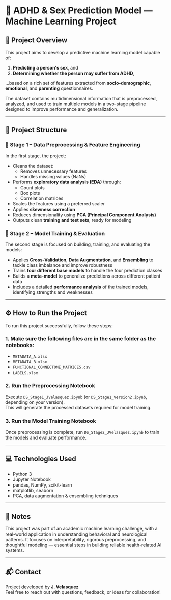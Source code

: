 # 🧠 ADHD & Sex Prediction Model — Machine Learning Project

## 🎯 Project Overview

This project aims to develop a predictive machine learning model capable of:

1. **Predicting a person's sex**, and  
2. **Determining whether the person may suffer from ADHD**,  

...based on a rich set of features extracted from **socio-demographic**, **emotional**, and **parenting** questionnaires.

The dataset contains multidimensional information that is preprocessed, analyzed, and used to train multiple models in a two-stage pipeline designed to improve performance and generalization.

---

## 🧱 Project Structure

### 🔹 Stage 1 – Data Preprocessing & Feature Engineering

In the first stage, the project:

- Cleans the dataset:  
  - Removes unnecessary features  
  - Handles missing values (NaNs)  
- Performs **exploratory data analysis (EDA)** through:  
  - Count plots  
  - Box plots  
  - Correlation matrices  
- Scales the features using a preferred scaler  
- Applies **skewness correction**  
- Reduces dimensionality using **PCA (Principal Component Analysis)**  
- Outputs clean **training and test sets**, ready for modeling

### 🔹 Stage 2 – Model Training & Evaluation

The second stage is focused on building, training, and evaluating the models:

- Applies **Cross-Validation**, **Data Augmentation**, and **Ensembling** to tackle class imbalance and improve robustness
- Trains **four different base models** to handle the four prediction classes
- Builds a **meta-model** to generalize predictions across different patient data
- Includes a detailed **performance analysis** of the trained models, identifying strengths and weaknesses

---

## ⚙️ How to Run the Project

To run this project successfully, follow these steps:

### 1. Make sure the following files are in the same folder as the notebooks:

- `METADATA_A.xlsx`  
- `METADATA_B.xlsx`  
- `FUNCTIONAL_CONNECTOME_MATRICES.csv`  
- `LABELS.xlsx`

### 2. Run the Preprocessing Notebook

Execute `DS_Stage1_JVelasquez.ipynb` (or `DS_Stage1_Version2.ipynb`, depending on your version).  
This will generate the processed datasets required for model training.

### 3. Run the Model Training Notebook

Once preprocessing is complete, run `DS_Stage2_JVelasquez.ipynb` to train the models and evaluate performance.

---

## 💻 Technologies Used

- Python 3  
- Jupyter Notebook  
- pandas, NumPy, scikit-learn  
- matplotlib, seaborn  
- PCA, data augmentation & ensembling techniques

---

## 📌 Notes

This project was part of an academic machine learning challenge, with a real-world application in understanding behavioral and neurological patterns. It focuses on interpretability, rigorous preprocessing, and thoughtful modeling — essential steps in building reliable health-related AI systems.

---

## 📬 Contact

Project developed by **J. Velasquez**  
Feel free to reach out with questions, feedback, or ideas for collaboration!

